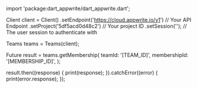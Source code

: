 import 'package:dart_appwrite/dart_appwrite.dart';

Client client = Client()
  .setEndpoint('https://cloud.appwrite.io/v1') // Your API Endpoint
  .setProject('5df5acd0d48c2') // Your project ID
  .setSession(''); // The user session to authenticate with

Teams teams = Teams(client);

Future result = teams.getMembership(
  teamId: '[TEAM_ID]',
  membershipId: '[MEMBERSHIP_ID]',
);

result.then((response) {
  print(response);
}).catchError((error) {
  print(error.response);
});
